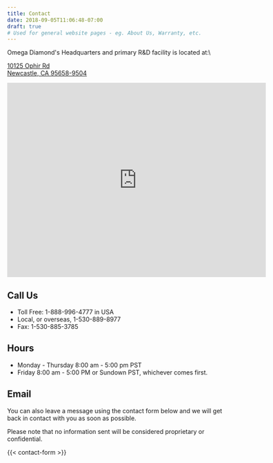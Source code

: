 ```yaml
---
title: Contact
date: 2018-09-05T11:06:48-07:00
draft: true
# Used for general website pages - eg. About Us, Warranty, etc.
---
```



Omega Diamond's Headquarters and primary R&D facility is located at:\
 
<a href="https://goo.gl/maps/DNwmfLYKpS42" target="_blank">10125 Ophir Rd<br> Newcastle, CA 95658-9504</a>

<iframe src="https://www.google.com/maps/embed?pb=!1m18!1m12!1m3!1d3105.916178374184!2d-121.11841044814692!3d38.88015955546313!2m3!1f0!2f0!3f0!3m2!1i1024!2i768!4f13.1!3m3!1m2!1s0x809b1b04f1269467%3A0xb168723c19c2f7d!2s10125+Ophir+Rd%2C+Newcastle%2C+CA+95658!5e0!3m2!1sen!2sus!4v1535497543557" width="600" height="450" frameborder="0" style="border:0" allowfullscreen></iframe>


## Call Us

* Toll Free: 1-888-996-4777 in USA
* Local, or overseas, 1-530-889-8977
* Fax: 1-530-885-3785

## Hours
* Monday - Thursday 8:00 am - 5:00 pm PST
* Friday 8:00 am - 5:00 PM or Sundown PST, whichever comes first.


## Email

You can also leave a message using the contact form below and we will get back in contact with you as soon as possible.

Please note that no information sent will be considered proprietary or confidential.

{{< contact-form >}}